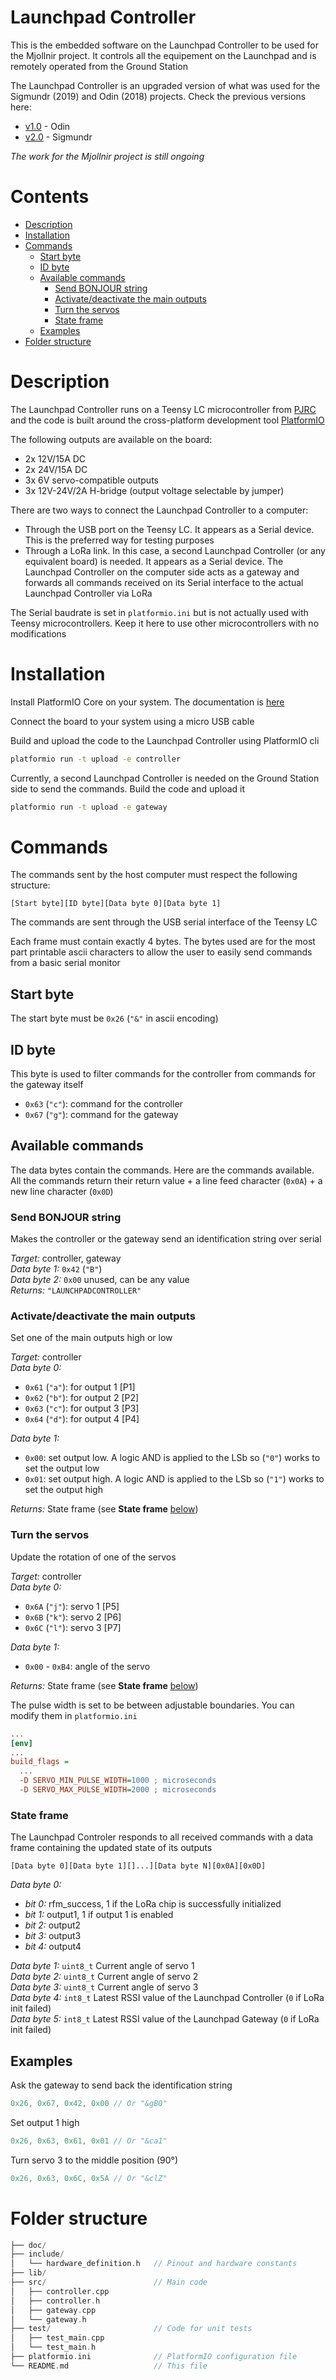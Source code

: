 # Launchpad Controller <!-- omit in toc -->

This is the embedded software on the Launchpad Controller to be used for the Mjollnir project.
It controls all the equipement on the Launchpad and is remotely operated from the Ground Station

The Launchpad Controller is an upgraded version of what was used for the Sigmundr (2019) and Odin (2018) projects. Check the previous versions here:

- [v1.0](https://github.com/aesirkth/launchpad-controller/tree/v1.0) - Odin
- [v2.0](https://github.com/aesirkth/launchpad-controller/tree/v2.0) - Sigmundr

*The work for the Mjollnir project is still ongoing*

# Contents <!-- omit in toc -->

- [Description](#description)
- [Installation](#installation)
- [Commands](#commands)
  - [Start byte](#start-byte)
  - [ID byte](#id-byte)
  - [Available commands](#available-commands)
    - [Send BONJOUR string](#send-bonjour-string)
    - [Activate/deactivate the main outputs](#activatedeactivate-the-main-outputs)
    - [Turn the servos](#turn-the-servos)
    - [State frame](#state-frame)
  - [Examples](#examples)
- [Folder structure](#folder-structure)

# Description

The Launchpad Controller runs on a Teensy LC microcontroller from [PJRC](https://www.pjrc.com/teensy/teensyLC.html) and the code is built around the cross-platform development tool [PlatformIO](https://platformio.org/)

The following outputs are available on the board:

- 2x 12V/15A DC
- 2x 24V/15A DC
- 3x 6V servo-compatible outputs
- 3x 12V-24V/2A H-bridge (output voltage selectable by jumper)

There are two ways to connect the Launchpad Controller to a computer:
- Through the USB port on the Teensy LC. It appears as a Serial device. This is the preferred way for testing purposes
- Through a LoRa link. In this case, a second Launchpad Controller (or any equivalent board) is needed. It appears as a Serial device. The Launchpad Controller on the computer side acts as a gateway and forwards all commands received on its Serial interface to the actual Launchpad Controller via LoRa

The Serial baudrate is set in `platformio.ini` but is not actually used with Teensy microcontrollers. Keep it here to use other microcontrollers with no modifications

# Installation

Install PlatformIO Core on your system. The documentation is [here](https://platformio.org/install/cli)

Connect the board to your system using a micro USB cable

Build and upload the code to the Launchpad Controller using PlatformIO cli

```sh
platformio run -t upload -e controller
```

Currently, a second Launchpad Controller is needed on the Ground Station side to send the commands. Build the code and upload it

```sh
platformio run -t upload -e gateway
```

# Commands

The commands sent by the host computer must respect the following structure:

```
[Start byte][ID byte][Data byte 0][Data byte 1]
```

The commands are sent through the USB serial interface of the Teensy LC

Each frame must contain exactly 4 bytes. The bytes used are for the most part printable ascii characters to allow the user to easily send commands from a basic serial monitor

## Start byte

The start byte must be `0x26` (`"&"` in ascii encoding)

## ID byte

This byte is used to filter commands for the controller from commands for the gateway itself

- `0x63` (`"c"`): command for the controller
- `0x67` (`"g"`): command for the gateway

## Available commands

The data bytes contain the commands. Here are the commands available. All the commands return their return value + a line feed character (`0x0A`) + a new line character (`0x0D`)

### Send BONJOUR string

Makes the controller or the gateway send an identification string over serial

*Target:* controller, gateway<br>
*Data byte 1:* `0x42` (`"B"`)<br>
*Data byte 2:* `0x00` unused, can be any value<br>
*Returns:* `"LAUNCHPADCONTROLLER"`

### Activate/deactivate the main outputs

Set one of the main outputs high or low

*Target:* controller<br>
*Data byte 0:*
- `0x61` (`"a"`): for output 1 [P1]
- `0x62` (`"b"`): for output 2 [P2]
- `0x63` (`"c"`): for output 3 [P3]
- `0x64` (`"d"`): for output 4 [P4]

*Data byte 1:*
- `0x00`: set output low. A logic AND is applied to the LSb so (`"0"`) works to set the output low
- `0x01`: set output high. A logic AND is applied to the LSb so (`"1"`) works to set the output high

*Returns:* State frame (see **State frame** [below](#state-frame))

### Turn the servos

Update the rotation of one of the servos

*Target:* controller<br>
*Data byte 0:*
- `0x6A` (`"j"`): servo 1 [P5]
- `0x6B` (`"k"`): servo 2 [P6]
- `0x6C` (`"l"`): servo 3 [P7]

*Data byte 1:*
- `0x00` - `0xB4`: angle of the servo

*Returns:* State frame (see **State frame** [below](#state-frame))

The pulse width is set to be between adjustable boundaries. You can modify them in `platformio.ini`

```ini
...
[env]
...
build_flags = 
  ...
  -D SERVO_MIN_PULSE_WIDTH=1000 ; microseconds
  -D SERVO_MAX_PULSE_WIDTH=2000 ; microseconds
```

### State frame

The Launchpad Controler responds to all received commands with a data frame containing the updated state of its outputs

```
[Data byte 0][Data byte 1][]...][Data byte N][0x0A][0x0D]
```

*Data byte 0:*
- *bit 0:* rfm_success, 1 if the LoRa chip is successfully initialized
- *bit 1:* output1, 1 if output 1 is enabled
- *bit 2:* output2
- *bit 3:* output3
- *bit 4:* output4

*Data byte 1:* `uint8_t` Current angle of servo 1<br>
*Data byte 2:* `uint8_t` Current angle of servo 2<br>
*Data byte 3:* `uint8_t` Current angle of servo 3<br>
*Data byte 4:* `int8_t` Latest RSSI value of the Launchpad Controller (`0` if LoRa init failed)<br>
*Data byte 5:* `int8_t` Latest RSSI value of the Launchpad Gateway (`0` if LoRa init failed)

## Examples

Ask the gateway to send back the identification string

```cpp
0x26, 0x67, 0x42, 0x00 // Or "&gB0"
```

Set output 1 high

```cpp
0x26, 0x63, 0x61, 0x01 // Or "&ca1"
```

Turn servo 3 to the middle position (90°)

```cpp
0x26, 0x63, 0x6C, 0x5A // Or "&clZ"
```

# Folder structure

```cpp
├── doc/
├── include/
│   └── hardware_definition.h   // Pinout and hardware constants
├── lib/
├── src/                        // Main code
│   ├── controller.cpp
│   ├── controller.h
│   ├── gateway.cpp
│   └── gateway.h
├── test/                       // Code for unit tests
│   ├── test_main.cpp
│   └── test_main.h
├── platformio.ini              // PlatformIO configuration file
└── README.md                   // This file
```